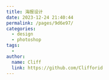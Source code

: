 ```yaml
---
title: 海报设计
date: 2023-12-24 21:40:44
permalink: /pages/9d6e97/
categories:
  - design
  - photoshop
tags:
  - 
author: 
  name: Cliff
  link: https://github.com/Clifforid
---
```

